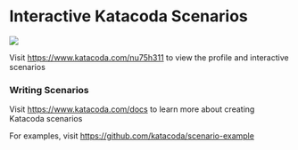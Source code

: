 # Interactive Katacoda Scenarios

[![](http://shields.katacoda.com/katacoda/nu75h311/count.svg)](https://www.katacoda.com/nu75h311 "Get your profile on Katacoda.com")

Visit https://www.katacoda.com/nu75h311 to view the profile and interactive scenarios

### Writing Scenarios
Visit https://www.katacoda.com/docs to learn more about creating Katacoda scenarios

For examples, visit https://github.com/katacoda/scenario-example
